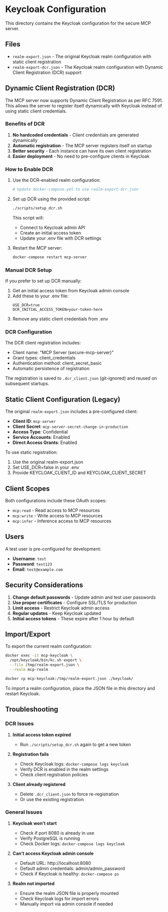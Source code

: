 # Keycloak Configuration

This directory contains the Keycloak configuration for the secure MCP server.

## Files

- `realm-export.json` - The original Keycloak realm configuration with static client registration
- `realm-export-dcr.json` - The Keycloak realm configuration with Dynamic Client Registration (DCR) support

## Dynamic Client Registration (DCR)

The MCP server now supports Dynamic Client Registration as per RFC 7591. This allows the server to register itself dynamically with Keycloak instead of using static client credentials.

### Benefits of DCR

1. **No hardcoded credentials** - Client credentials are generated dynamically
2. **Automatic registration** - The MCP server registers itself on startup
3. **Better security** - Each instance can have its own client registration
4. **Easier deployment** - No need to pre-configure clients in Keycloak

### How to Enable DCR

1. Use the DCR-enabled realm configuration:
   ```bash
   # Update docker-compose.yml to use realm-export-dcr.json
   ```

2. Set up DCR using the provided script:
   ```bash
   ./scripts/setup_dcr.sh
   ```
   
   This script will:
   - Connect to Keycloak admin API
   - Create an initial access token
   - Update your .env file with DCR settings

3. Restart the MCP server:
   ```bash
   docker-compose restart mcp-server
   ```

### Manual DCR Setup

If you prefer to set up DCR manually:

1. Get an initial access token from Keycloak admin console
2. Add these to your .env file:
   ```env
   USE_DCR=true
   DCR_INITIAL_ACCESS_TOKEN=your-token-here
   ```
3. Remove any static client credentials from .env

### DCR Configuration

The DCR client registration includes:
- Client name: "MCP Server (secure-mcp-server)"
- Grant types: client_credentials
- Authentication method: client_secret_basic
- Automatic persistence of registration

The registration is saved to `.dcr_client.json` (git-ignored) and reused on subsequent startups.

## Static Client Configuration (Legacy)

The original `realm-export.json` includes a pre-configured client:

- **Client ID**: `mcp-server`
- **Client Secret**: `mcp-server-secret-change-in-production`
- **Access Type**: Confidential
- **Service Accounts**: Enabled
- **Direct Access Grants**: Enabled

To use static registration:
1. Use the original realm-export.json
2. Set USE_DCR=false in your .env
3. Provide KEYCLOAK_CLIENT_ID and KEYCLOAK_CLIENT_SECRET

## Client Scopes

Both configurations include these OAuth scopes:

- `mcp:read` - Read access to MCP resources
- `mcp:write` - Write access to MCP resources  
- `mcp:infer` - Inference access to MCP resources

## Users

A test user is pre-configured for development:

- **Username**: `test`
- **Password**: `test123`
- **Email**: `test@example.com`

## Security Considerations

1. **Change default passwords** - Update admin and test user passwords
2. **Use proper certificates** - Configure SSL/TLS for production
3. **Limit access** - Restrict Keycloak admin access
4. **Regular updates** - Keep Keycloak updated
5. **Initial access tokens** - These expire after 1 hour by default

## Import/Export

To export the current realm configuration:

```bash
docker exec -it mcp-keycloak \
  /opt/keycloak/bin/kc.sh export \
  --file /tmp/realm-export.json \
  --realm mcp-realm

docker cp mcp-keycloak:/tmp/realm-export.json ./keycloak/
```

To import a realm configuration, place the JSON file in this directory and restart Keycloak.

## Troubleshooting

### DCR Issues

1. **Initial access token expired**
   - Run `./scripts/setup_dcr.sh` again to get a new token

2. **Registration fails**
   - Check Keycloak logs: `docker-compose logs keycloak`
   - Verify DCR is enabled in the realm settings
   - Check client registration policies

3. **Client already registered**
   - Delete `.dcr_client.json` to force re-registration
   - Or use the existing registration

### General Issues

1. **Keycloak won't start**
   - Check if port 8080 is already in use
   - Verify PostgreSQL is running
   - Check Docker logs: `docker-compose logs keycloak`

2. **Can't access Keycloak admin console**
   - Default URL: http://localhost:8080
   - Default admin credentials: admin/admin_password
   - Check if Keycloak is healthy: `docker-compose ps`

3. **Realm not imported**
   - Ensure the realm JSON file is properly mounted
   - Check Keycloak logs for import errors
   - Manually import via admin console if needed 